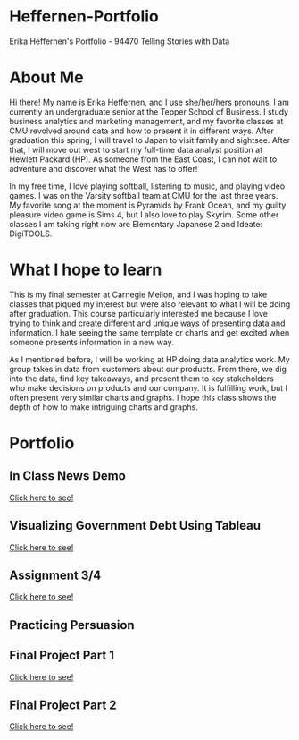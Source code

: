 # Heffernen-Portfolio
Erika Heffernen's Portfolio - 94470 Telling Stories with Data

# About Me
Hi there! My name is Erika Heffernen, and I use she/her/hers pronouns. I am currently an undergraduate senior at the Tepper School of Business. I study business analytics and marketing management, and my favorite classes at CMU revolved around data and how to present it in different ways. After graduation this spring, I will travel to Japan to visit family and sightsee. After that, I will move out west to start my full-time data analyst position at Hewlett Packard (HP). As someone from the East Coast, I can not wait to adventure and discover what the West has to offer! 

In my free time, I love playing softball, listening to music, and playing video games. I was on the Varsity softball team at CMU for the last three years. My favorite song at the moment is Pyramids by Frank Ocean, and my guilty pleasure video game is Sims 4, but I also love to play Skyrim. Some other classes I am taking right now are Elementary Japanese 2 and Ideate: DigiTOOLS. 

# What I hope to learn
This is my final semester at Carnegie Mellon, and I was hoping to take classes that piqued my interest but were also relevant to what I will be doing after graduation. This course particularly interested me because I love trying to think and create different and unique ways of presenting data and information. I hate seeing the same template or charts and get excited when someone presents information in a new way. 

As I mentioned before, I will be working at HP doing data analytics work. My group takes in data from customers about our products. From there, we dig into the data, find key takeaways, and present them to key stakeholders who make decisions on products and our company. It is fulfilling work, but I often present very similar charts and graphs. I hope this class shows the depth of how to make intriguing charts and graphs. 

# Portfolio
## In Class News Demo
[Click here to see!](/newsdemo24.md)

## Visualizing Government Debt Using Tableau
[Click here to see!](/dataviz2.md)


## Assignment 3/4
[Click here to see!](/assignment34.md)

## Practicing Persuasion

## Final Project Part 1
[Click here to see!](finalprojectpart1.md)

## Final Project Part 2
[Click here to see!](finalproject2.md)
